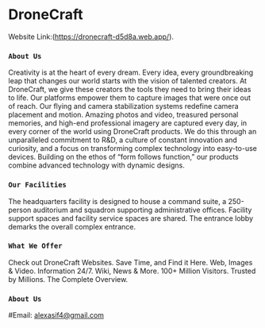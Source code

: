 # DroneCraft

 Website Link:(https://dronecraft-d5d8a.web.app/).

### `About Us`
Creativity is at the heart of every dream. Every idea, every groundbreaking leap that changes our world starts with the vision of talented creators. At DroneCraft, we give these creators the tools they need to bring their ideas to life.
Our platforms empower them to capture images that were once out of reach. Our flying and camera stabilization systems redefine camera placement and motion. Amazing photos and video, treasured personal memories, and high-end professional imagery are captured every day, in every corner of the world using DroneCraft products.
We do this through an unparalleled commitment to R&D, a culture of constant innovation and curiosity, and a focus on transforming complex technology into easy-to-use devices. Building on the ethos of “form follows function,” our products combine advanced technology with dynamic designs.

### `Our Facilities`
The headquarters facility is designed to house a command suite, a 250-person auditorium and squadron supporting administrative offices. Facility support spaces and facility service spaces are shared. The entrance lobby demarks the overall complex entrance. 

### `What We Offer`
Check out DroneCraft Websites. Save Time, and Find it Here. Web, Images & Video. Information 24/7. Wiki, News & More. 100+ Million Visitors. Trusted by Millions. The Complete Overview.

### `About Us`
#Email: alexasif4@gmail.com